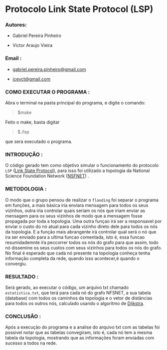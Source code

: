 # Protocolo Link State Protocol (LSP)

### Autores:

- Gabriel Pereira Pinheiro 

- Victor Araujo Vieira  

### Email :

- gabriel.pereira.pinheiro@gmail.com

- icevct@gmail.com


### COMO EXECUTAR O PROGRAMA :

Abra o terminal na pasta principal do programa, e digite o comando:

> $make

Feito o make, basta digitar

> $./lsp 

que sera executado o programa.

### INTRODUÇÃO :

O código gerado tem como objetivo simular o funcionamento do protocolo ```LSP``` ([Link State Protocol](https://en.wikipedia.org/wiki/Link-state_routing_protocol)), para isso foi utilizado a topologia da National Science Foundation Network ([NSFNET](https://www.nsf.gov/news/news_summ.jsp?cntn_id=103050)) .

### METODOLOGIA :

O modo que o grupo pensou de realizar o ```flooding``` foi separar o programa em funções, a mais básica iria enviara mensagem para todos os seus vizinhos, outra iria controlar quais seriam os nós que iriam enviar as mensagem para os seus vizinhos de modo que a mensagem fosse propagada por toda a topologia. Uma outra funçao irá ser a responsavel por enviar o custo do nó atual para cada vizinho direto dele para todos os nós da topologia. E a função mais abrangente irá controlar qual será o nó que ira ser enviado para a ultima funcao comentada, isto é, essa funcao resumidademnte iŕa peccorrer todos os nós do grafo para que assim, todo nó dissemine os seus custos com seus vizinhos para todos os nós do grafo. No final é esperado que cada nó presente na topologia conheça tenha informação completa da rede, quando isso acontecer,é quando o convergiu. 

### RESULTADO :

Será gerado, ao executar o código, um arquivo txt chamado ```estatistica.txt```, que terá para cada nó do grafo NFSNET, a sua tabela (database) com todos os caminhos da topologia e o vetor de distâncias para todos os outros nós, calculado usando o algoritmo de [Dijkstra](https://en.wikipedia.org/wiki/Dijkstra%27s_algorithm).

### CONCLUSÃO :

Após a execução do programa e a analise do arquivo txt com as tabelas foi possivel notar que as tabelas convegiram, isto é, cada nó tem a mesma tabela da topologia, mostrando que as informações foram enviadas com sucesso a todos na rede.

